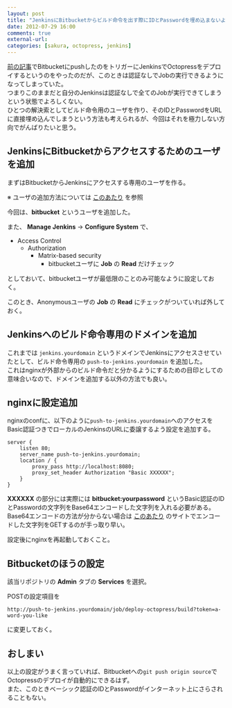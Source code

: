 ```yaml
---
layout: post
title: "JenkinsにBitbucketからビルド命令を出す際にIDとPasswordを埋め込まないようにする"
date: 2012-07-29 16:00
comments: true
external-url: 
categories: [sakura, octopress, jenkins]
---
```


[前の記事](/2012/07/29/jenkins-octopress/)でBitbucketにpushしたのをトリガーにJenkinsでOctopressをデプロイするというのをやったのだが、このときは認証なしでJobの実行できるようになってしまっていた。  
つまりこのままだと自分のJenkinsは認証なしで全てのJobが実行できてしまうという状態でよろしくない。  
ひとつの解決索としてビルド命令用のユーザを作り、そのIDとPasswordをURLに直接埋め込んでしまうという方法も考えられるが、今回はそれを極力しない方向でがんばりたいと思う。

## JenkinsにBitbucketからアクセスするためのユーザを追加 

まずはBitbucketからJenkinsにアクセスする専用のユーザを作る。

※ ユーザの追加方法については [このあたり](https://wiki.jenkins-ci.org/display/JA/Standard+Security+Setup) を参照

今回は、**bitbucket** というユーザを追加した。

また、 **Manage Jenkins** -> **Configure System** で、

* Access Control
  * Authorization
    * Matrix-based security
      * bitbucketユーザに **Job** の **Read** だけチェック

<!-- more -->

としておいて、bitbucketユーザが最低限のことのみ可能なように設定しておく。

このとき、Anonymousユーザの **Job** の **Read** にチェックがついていれば外しておく。

## Jenkinsへのビルド命令専用のドメインを追加

これまでは `jenkins.yourdomain` というドメインでJenkinsにアクセスさせていたとして、ビルド命令専用の `push-to-jenkins.yourdomain` を追加した。  
これはnginxが外部からのビルド命令だと分かるようにするための目印としての意味合いなので、ドメインを追加する以外の方法でも良い。

## nginxに設定追加

nginxのconfに、以下のように`push-to-jenkins.yourdomain`へのアクセスをBasic認証つきでローカルのJenkinsのURLに委譲するよう設定を追加する。
```
server {
    listen 80;
    server_name push-to-jenkins.yourdomain;
    location / {
        proxy_pass http://localhost:8080;
        proxy_set_header Authorization "Basic XXXXXX";
    }
}
```
**XXXXXX** の部分には実際には **bitbucket:yourpassword** というBasic認証のIDとPasswordの文字列をBase64エンコードした文字列を入れる必要がある。  
Base64エンコードの方法が分からない場合は [このあたり](http://www.ahref.org/app/base64/base64.cgi) のサイトでエンコードした文字列をGETするのが手っ取り早い。

設定後にnginxを再起動しておくこと。

## Bitbucketのほうの設定

該当リポジトリの **Admin** タブの **Services** を選択。

POSTの設定項目を
```
http://push-to-jenkins.yourdomain/job/deploy-octopress/build?token=a-word-you-like
```
に変更しておく。

## おしまい

以上の設定がうまく言っていれば、Bitbucketへの`git push origin source`でOctopressのデプロイが自動的にできるはず。  
また、このときベーシック認証のIDとPasswordがインターネット上にさらされることもない。


